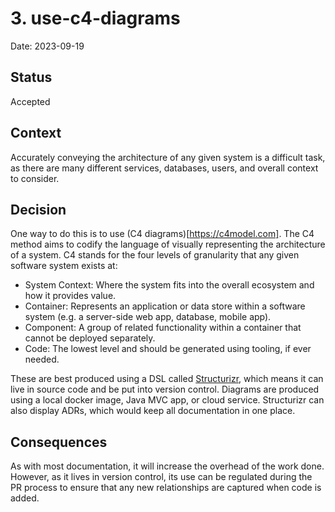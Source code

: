 # 3. use-c4-diagrams

Date: 2023-09-19

## Status

Accepted

## Context

Accurately conveying the architecture of any given system is a difficult task, as there are many different services, databases, users, and overall context to consider.

## Decision

One way to do this is to use (C4 diagrams)[https://c4model.com].
The C4 method aims to codify the language of visually representing the architecture of a system.
C4 stands for the four levels of granularity that any given software system exists at:
- System Context: Where the system fits into the overall ecosystem and how it provides value.
- Container: Represents an application or data store within a software system (e.g. a server-side web app, database, mobile app).
- Component: A group of related functionality within a container that cannot be deployed separately.
- Code: The lowest level and should be generated using tooling, if ever needed.

These are best produced using a DSL called [Structurizr](https://structurizr.com/dsl), which means it can live in source code and be put into version control.
Diagrams are produced using a local docker image, Java MVC app, or cloud service.
Structurizr can also display ADRs, which would keep all documentation in one place.

## Consequences

As with most documentation, it will increase the overhead of the work done.
However, as it lives in version control, its use can be regulated during the PR process to ensure that any new relationships are captured when code is added.
